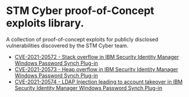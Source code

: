 # STM Cyber proof-of-Concept exploits library.
 A collection of proof-of-concept exploits for publicly disclosed vulnerabilities discovered by the STM Cyber team.

* [CVE-2021-20572 - Stack overflow in IBM Security Identity Manager Windows Password Synch Plug-in](https://blog.stmcyber.com/vulns/cve-2021-20572/)
* [CVE-2021-20573 - Heap overflow in IBM Security Identity Manager Windows Password Synch Plug-in](https://blog.stmcyber.com/vulns/cve-2021-20573/)
* [CVE-2021-20574 - LDAP Injection leading to account takeover in IBM Security Identity Manager Windows Password Synch Plug-in](https://blog.stmcyber.com/vulns/cve-2021-20574/)
